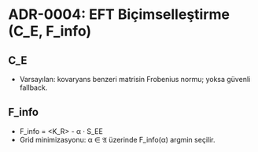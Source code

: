 # ADR-0004: EFT Biçimselleştirme (C_E, F_info)
## C_E
- Varsayılan: kovaryans benzeri matrisin Frobenius normu; yoksa güvenli fallback.
## F_info
- F_info = <K_R> - α · S_EE
- Grid minimizasyonu: α ∈ 𝔄 üzerinde F_info(α) argmin seçilir.
